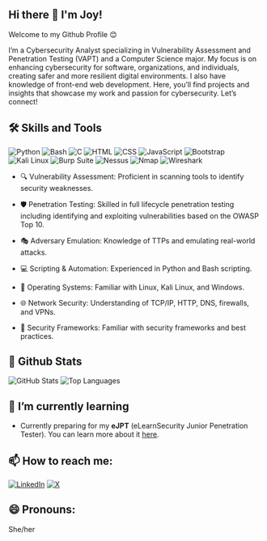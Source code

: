 ## Hi there 👋 I'm Joy!

Welcome to my Github Profile 😊

I’m a Cybersecurity Analyst specializing in Vulnerability Assessment and Penetration Testing (VAPT) and a Computer Science major. My focus is on enhancing cybersecurity for software, organizations, and individuals, creating safer and more resilient digital environments. I also have knowledge of front-end web development. Here, you’ll find projects and insights that showcase my work and passion for cybersecurity. Let’s connect!

## 🛠 Skills and Tools
![Python](https://img.shields.io/badge/-Python-3776AB?style=flat&logo=python&logoColor=white)
![Bash](https://img.shields.io/badge/-Bash-4EAA25?style=flat&logo=gnubash&logoColor=white)
![C](https://img.shields.io/badge/-C-00599C?style=flat&logo=c&logoColor=white)
![HTML](https://img.shields.io/badge/-HTML-E34F26?style=flat&logo=html5&logoColor=white)
![CSS](https://img.shields.io/badge/-CSS-1572B6?style=flat&logo=css3&logoColor=white)
![JavaScript](https://img.shields.io/badge/-JavaScript-F7DF1E?style=flat&logo=javascript&logoColor=black)
![Bootstrap](https://img.shields.io/badge/-Bootstrap-563D7C?style=flat&logo=bootstrap&logoColor=white)
![Kali Linux](https://img.shields.io/badge/-Kali%20Linux-557C93?style=flat&logo=kali-linux&logoColor=white)
![Burp Suite](https://img.shields.io/badge/-Burp%20Suite-9C1C1C?style=flat&logo=burp-suite&logoColor=white)
![Nessus](https://img.shields.io/badge/-Nessus-000000?style=flat&logo=nessus&logoColor=white)
![Nmap](https://img.shields.io/badge/-Nmap-7E4C3E?style=flat&logo=nmap&logoColor=white)
![Wireshark](https://img.shields.io/badge/-Wireshark-1679A7?style=flat&logo=wireshark&logoColor=white)

- 🔍 Vulnerability Assessment: Proficient in scanning tools to identify security weaknesses.

- 🛡️ Penetration Testing: Skilled in full lifecycle penetration testing including identifying and exploiting vulnerabilities based on the OWASP Top 10.

- 🎭 Adversary Emulation: Knowledge of TTPs and emulating real-world attacks.

- 💻 Scripting & Automation: Experienced in Python and Bash scripting.

- 📂 Operating Systems: Familiar with Linux, Kali Linux, and Windows.

- 🌐 Network Security: Understanding of TCP/IP, HTTP, DNS, firewalls, and VPNs.

- 📑 Security Frameworks: Familiar with security frameworks and best practices.


## 🚀 Github Stats

![GitHub Stats](https://github-readme-stats.vercel.app/api?username=joyashidi&show_icons=true&count_private=false&hide_title=true&theme=radical)
![Top Languages](https://github-readme-stats.vercel.app/api/top-langs/?username=joyashidi&langs_count=7&layout=compact&theme=radical)

## 🌱 I’m currently learning
- Currently preparing for my **eJPT** (eLearnSecurity Junior Penetration Tester). You can learn more about it [here](https://www.elearnsecurity.com/course/ejpt/).

## 📫 How to reach me:

[![LinkedIn](https://img.shields.io/badge/LinkedIn-0A66C2?style=for-the-badge&logo=linkedin&logoColor=white)](https://www.linkedin.com/in/ashidi-joy)
[![X](https://img.shields.io/badge/X-1DA1F2?style=for-the-badge&logo=twitter&logoColor=white)](https://x.com/jsesi_)

## 😄 Pronouns:
She/her

<!--
**joyashidi/joyashidi** is a ✨ _special_ ✨ repository because its `README.md` (this file) appears on your GitHub profile.

Here are some ideas to get you started:

- 🔭 I’m currently working on ...
- 👯 I’m looking to collaborate on ...
- 🤔 I’m looking for help with ...
- 💬 Ask me about ...
-  ...
- 😄 Pronouns: ...
- ⚡ Fun fact: ...
-->
